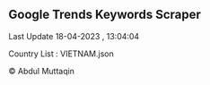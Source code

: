 

## Google Trends Keywords Scraper 
 
Last Update 18-04-2023 , 13:04:04

Country List :
VIETNAM.json



© Abdul Muttaqin 
